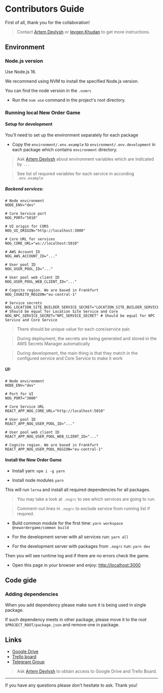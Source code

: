 # Contributors Guide

First of all, thank you for the collaboration! 

> Contact [Artem Devlysh](mailto:artem@devlysh.com?subject=Regarding%20NOG) or [Ievgen Khudan](mailto:e.khudan@gmail.com?subject=Regarding%20NOG) to get more instructions.

## Environment

### Node.js version
Use Node.js 16.

We recommend using NVM to install the specified Node.js version.

You can find the node version in the `.nvmrc`

- Run the `nvm use` command in the project's root directory.

### Running local New Order Game

#### Setup for development

You'll need to set up the environment separately for each package

- Copy the `environment/.env.example` to `environment/.env.development` in each package which contains `environment` directory. 

> Ask [Artem Devlysh](mailto:artem@devlysh.com?subject=Regarding%20NOG%20dev%20environment%20variables) about environment variables which are indicated by `...`

> See list of required variables for each service in according `.env.example`

##### Backend services:

```shell
# Node environment
NODE_ENV="dev"

# Core Service port
NOG_PORT="5010"

# UI origin for CORS
NOG_UI_ORIGIN="http://localhost:3000"

# Core URL for services
NOG_CORE_URL="ws://localhost:5010"

# AWS Account ID
NOG_AWS_ACCOUNT_ID="..."

# User pool ID
NOG_USER_POOL_ID="..."

# User pool web client ID
NOG_USER_POOL_WEB_CLIENT_ID="..."

# Cognito region. We are based in Frankfurt
NOG_COGNITO_REGION="eu-central-1"

# Service secrets
NOG_LOCATION_SITE_BUILDER_SERVICE_SECRET="LOCATION_SITE_BUILDER_SERVICE_SECRET" # Should be equal for Location Site Service and Core
NOG_NPC_SERVICE_SECRET="NPC_SERVICE_SECRET" # Should be equal for NPC Service and Core Service
```

> There should be unique value for each core/service pair.

> During deployment, the secrets are being generated and stored in the AWS Secrets Manager automatically

> During development, the main thing is that they match in the configured service and Core Service to make it work

##### UI:

```shell
# Node environment
NODE_ENV="dev"

# Port for UI
NOG_PORT="3000"

# Core Service URL
REACT_APP_NOG_CORE_URL="http://localhost:5010"

# User pool ID
REACT_APP_NOG_USER_POOL_ID="..."

# User pool web client ID
REACT_APP_NOG_USER_POOL_WEB_CLIENT_ID="..."

# Cognito region. We are based in Frankfurt
REACT_APP_NOG_USER_POOL_REGION="eu-central-1"
```

#### Install the New Order Game

- Install yarn: `npm i -g yarn`

- Install node modules `yarn`

This will run `lerna` and install all required dependencies for all packages.

> You may take a look at `.nogrc` to see which services are going to run.

> Comment-out lines in `.nogrc` to exclude service from running list if requred.

- Build common module for the first time: `yarn workspace @newordergame/common build`

- For the development server with all services run: `yarn all`

- For the development server with packages from `.nogrc` run: `yarn dev`

Then you will see runtime log and if there are no errors check the game.

- Open this page in your browser and enjoy: [http://localhost:3000](http://localhost:3000)

## Code gide

### Adding dependencies

When you add dependency please make sure it is being used in single package.

If such dependency meets in other package, please move it to the root `$PROJECT_ROOT/package.json` and remove one in package.

## Links

- [Google Drive](https://drive.google.com/drive/folders/18vlsmhDxfZF5FtdXBN8FzpCZjwQK_ddi)
- [Trello board](https://trello.com/b/mW7EUTvz/new-order-game)
- [Telegram Group](https://t.me/+hgopmqpdSHgyNDZi)

> Ask [Artem Devlysh](mailto:artem@devlysh.com?subject=Regarding%20NOG%20cloud%20services%20access) to obtain access to Google Drive and Trello Board.

---

If you have any questions please don't hesitate to ask. Thank you!
